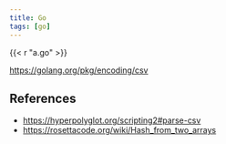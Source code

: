 ```yaml
---
title: Go
tags: [go]
---
```


{{< r "a.go" >}}

<https://golang.org/pkg/encoding/csv>

## References

- <https://hyperpolyglot.org/scripting2#parse-csv>
- <https://rosettacode.org/wiki/Hash_from_two_arrays>

